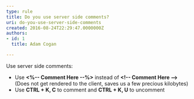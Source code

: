 ```yaml
---
type: rule
title: Do you use server side comments?
uri: do-you-use-server-side-comments
created: 2016-08-24T22:29:47.0000000Z
authors:
- id: 1
  title: Adam Cogan

---
```


​Use server side comments:

- Use **&lt;%-- Comment Here --%&gt;** instead of **&lt;!-- Comment Here --&gt;** (Does not get rendered to the client, saves us a few precious kilobytes)
- Use **CTRL + K, C** to comment and **CTRL + K, U** to uncomment​
